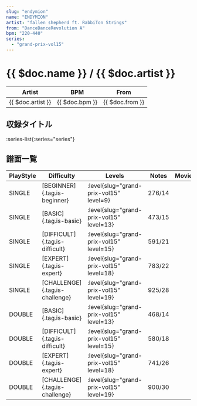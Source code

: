 ```yaml
---
slug: "endymion"
name: "ENDYMION"
artist: "fallen shepherd ft. RabbiTon Strings"
from: "DanceDanceRevolution A"
bpm: "220-440"
series:
  - "grand-prix-vol15"
---
```


# {{ $doc.name }} / {{ $doc.artist }}

|Artist|BPM|From|
|------|---|----|
|{{ $doc.artist }}|{{ $doc.bpm }}|{{ $doc.from }}|

## 収録タイトル

:series-list{:series="series"}

## 譜面一覧

|PlayStyle|Difficulty|Levels|Notes|Movie|
|---------|----------|------|-----|-----|
|SINGLE|[BEGINNER]{.tag.is-beginner}|<div class="field is-grouped is-grouped-multiline"> :level{slug="grand-prix-vol15" level=9}</div>|276/14||
|SINGLE|[BASIC]{.tag.is-basic}|<div class="field is-grouped is-grouped-multiline"> :level{slug="grand-prix-vol15" level=13}</div>|473/15||
|SINGLE|[DIFFICULT]{.tag.is-difficult}|<div class="field is-grouped is-grouped-multiline"> :level{slug="grand-prix-vol15" level=15}</div>|591/21||
|SINGLE|[EXPERT]{.tag.is-expert}|<div class="field is-grouped is-grouped-multiline"> :level{slug="grand-prix-vol15" level=18}</div>|783/22||
|SINGLE|[CHALLENGE]{.tag.is-challenge}|<div class="field is-grouped is-grouped-multiline"> :level{slug="grand-prix-vol15" level=19}</div>|925/28||
|DOUBLE|[BASIC]{.tag.is-basic}|<div class="field is-grouped is-grouped-multiline"> :level{slug="grand-prix-vol15" level=13}</div>|468/14||
|DOUBLE|[DIFFICULT]{.tag.is-difficult}|<div class="field is-grouped is-grouped-multiline"> :level{slug="grand-prix-vol15" level=15}</div>|580/18||
|DOUBLE|[EXPERT]{.tag.is-expert}|<div class="field is-grouped is-grouped-multiline"> :level{slug="grand-prix-vol15" level=18}</div>|741/26||
|DOUBLE|[CHALLENGE]{.tag.is-challenge}|<div class="field is-grouped is-grouped-multiline"> :level{slug="grand-prix-vol15" level=19}</div>|900/30||
